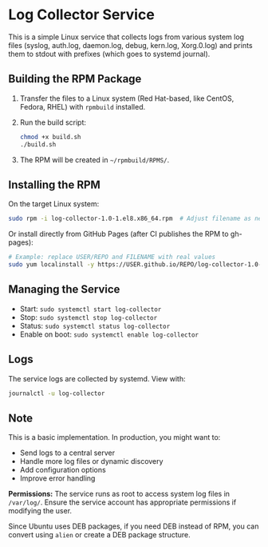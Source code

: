 # Log Collector Service

This is a simple Linux service that collects logs from various system log files (syslog, auth.log, daemon.log, debug, kern.log, Xorg.0.log) and prints them to stdout with prefixes (which goes to systemd journal).

## Building the RPM Package

1. Transfer the files to a Linux system (Red Hat-based, like CentOS, Fedora, RHEL) with `rpmbuild` installed.

2. Run the build script:
   ```bash
   chmod +x build.sh
   ./build.sh
   ```

3. The RPM will be created in `~/rpmbuild/RPMS/`.

## Installing the RPM

On the target Linux system:
```bash
sudo rpm -i log-collector-1.0-1.el8.x86_64.rpm  # Adjust filename as needed
```

Or install directly from GitHub Pages (after CI publishes the RPM to gh-pages):

```bash
# Example: replace USER/REPO and FILENAME with real values
sudo yum localinstall -y https://USER.github.io/REPO/log-collector-1.0-1.noarch.rpm
```

## Managing the Service

- Start: `sudo systemctl start log-collector`
- Stop: `sudo systemctl stop log-collector`
- Status: `sudo systemctl status log-collector`
- Enable on boot: `sudo systemctl enable log-collector`

## Logs

The service logs are collected by systemd. View with:
```bash
journalctl -u log-collector
```

## Note

This is a basic implementation. In production, you might want to:
- Send logs to a central server
- Handle more log files or dynamic discovery
- Add configuration options
- Improve error handling

**Permissions:** The service runs as root to access system log files in `/var/log/`. Ensure the service account has appropriate permissions if modifying the user.

Since Ubuntu uses DEB packages, if you need DEB instead of RPM, you can convert using `alien` or create a DEB package structure.